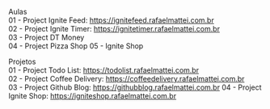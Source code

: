 Aulas  
01 - Project Ignite Feed: https://ignitefeed.rafaelmattei.com.br  
02 - Project Ignite Timer: https://ignitetimer.rafaelmattei.com.br  
03 - Project DT Money  
04 - Project Pizza Shop
05 - Ignite Shop

Projetos  
01 - Project Todo List: https://todolist.rafaelmattei.com.br  
02 - Project Coffee Delivery: https://coffeedelivery.rafaelmattei.com.br  
03 - Project Github Blog: https://githubblog.rafaelmattei.com.br
04 - Project Ignite Shop: https://igniteshop.rafaelmattei.com.br
